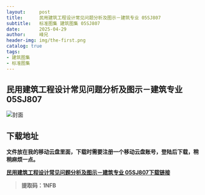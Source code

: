 ```yaml
---
layout:     post
title:      民用建筑工程设计常见问题分析及图示－建筑专业 05SJ807
subtitle:   标准图集 建筑图集 05SJ807
date:       2025-04-29
author:     峰兄
header-img: img/the-first.png
catalog: true
tags:
- 建筑图集
- 标准图集
---
```

## 民用建筑工程设计常见问题分析及图示－建筑专业 05SJ807
![封面](https://pic1.imgdb.cn/item/680f206f58cb8da5c8d1c887.png)

## 下载地址 ##
**文件放在我的移动云盘里面，下载时需要注册一个移动云盘账号，登陆后下载，稍稍麻烦一点。**  
  
[**民用建筑工程设计常见问题分析及图示－建筑专业 05SJ807下载链接**](https://caiyun.139.com/m/i?105CqS0tspJdf)

> **提取码：1NFB**
